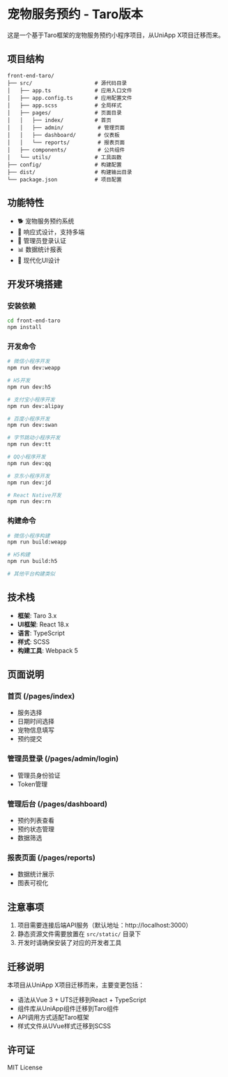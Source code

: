 # 宠物服务预约 - Taro版本

这是一个基于Taro框架的宠物服务预约小程序项目，从UniApp X项目迁移而来。

## 项目结构

```
front-end-taro/
├── src/                    # 源代码目录
│   ├── app.ts              # 应用入口文件
│   ├── app.config.ts       # 应用配置文件
│   ├── app.scss            # 全局样式
│   ├── pages/              # 页面目录
│   │   ├── index/          # 首页
│   │   ├── admin/           # 管理页面
│   │   ├── dashboard/       # 仪表板
│   │   └── reports/         # 报表页面
│   ├── components/          # 公共组件
│   └── utils/              # 工具函数
├── config/                 # 构建配置
├── dist/                   # 构建输出目录
└── package.json            # 项目配置
```

## 功能特性

- 🐕 宠物服务预约系统
- 📱 响应式设计，支持多端
- 🔐 管理员登录认证
- 📊 数据统计报表
- 🎨 现代化UI设计

## 开发环境搭建

### 安装依赖

```bash
cd front-end-taro
npm install
```

### 开发命令

```bash
# 微信小程序开发
npm run dev:weapp

# H5开发
npm run dev:h5

# 支付宝小程序开发
npm run dev:alipay

# 百度小程序开发
npm run dev:swan

# 字节跳动小程序开发
npm run dev:tt

# QQ小程序开发
npm run dev:qq

# 京东小程序开发
npm run dev:jd

# React Native开发
npm run dev:rn
```

### 构建命令

```bash
# 微信小程序构建
npm run build:weapp

# H5构建
npm run build:h5

# 其他平台构建类似
```

## 技术栈

- **框架**: Taro 3.x
- **UI框架**: React 18.x
- **语言**: TypeScript
- **样式**: SCSS
- **构建工具**: Webpack 5

## 页面说明

### 首页 (/pages/index)
- 服务选择
- 日期时间选择
- 宠物信息填写
- 预约提交

### 管理员登录 (/pages/admin/login)
- 管理员身份验证
- Token管理

### 管理后台 (/pages/dashboard)
- 预约列表查看
- 预约状态管理
- 数据筛选

### 报表页面 (/pages/reports)
- 数据统计展示
- 图表可视化

## 注意事项

1. 项目需要连接后端API服务（默认地址：http://localhost:3000）
2. 静态资源文件需要放置在 `src/static/` 目录下
3. 开发时请确保安装了对应的开发者工具

## 迁移说明

本项目从UniApp X项目迁移而来，主要变更包括：

- 语法从Vue 3 + UTS迁移到React + TypeScript
- 组件库从UniApp组件迁移到Taro组件
- API调用方式适配Taro框架
- 样式文件从UVue样式迁移到SCSS

## 许可证

MIT License
